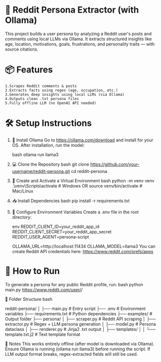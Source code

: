 # 🧠 Reddit Persona Extractor (with Ollama)
This project builds a user persona by analyzing a Reddit user's posts and comments using local LLMs via Ollama.
It extracts structured insights like age, location, motivations, goals, frustrations, and personality traits — with source citations.

# 📦 Features
    1.Scrapes Reddit comments & posts
    2.Extracts facts using regex (age, occupation, etc.)
    3.Generates deep insights using local LLMs (via Ollama)
    4.Outputs clean .txt persona files
    5.Fully offline LLM (no OpenAI API needed)

# 🛠️ Setup Instructions
  1. 🔧 Install Ollama
      Go to https://ollama.com/download and install for your OS.
      After installation, run the model:

      bash
      ollama run llama3

  2. 💻 Clone the Repository
      bash
      git clone https://github.com/your-username/reddit-persona.git
      cd reddit-persona
     
  3. 🐍 Create and Activate a Virtual Environment
      bash
      python -m venv venv
      .\venv\Scripts\activate   # Windows
      OR
      source venv/bin/activate  # Mac/Linux
     
  4. 📥 Install Dependencies
      bash
      pip install -r requirements.txt
     
  5. 🔐 Configure Environment Variables
    Create a .env file in the root directory:

     env
      REDDIT_CLIENT_ID=your_reddit_app_id
      REDDIT_CLIENT_SECRET=your_reddit_app_secret
      REDDIT_USER_AGENT=persona-script
      
      OLLAMA_URL=http://localhost:11434
      OLLAMA_MODEL=llama3
      You can create Reddit API credentials here: https://www.reddit.com/prefs/apps

  # 🚀 How to Run
  To generate a persona for any public Reddit profile, run:
  bash
    python main.py https://www.reddit.com/user/<username>/

📁 Folder Structure
    bash

reddit-persona/
│
├── main.py                     # Entry script
├── .env                        # Environment variables
├── requirements.txt            # Python dependencies
├── examples/                   # Output folder
├── persona/
│   ├── scraper.py              # Reddit API scraping
│   ├── extractor.py            # Regex + LLM persona generation
│   ├── model.py                # Persona dataclass
│   ├── renderer.py             # Jinja2 .txt output
│   ├── templates/
│   │   └── template.txt.j2     # Text template format

📌 Notes
This works entirely offline (after model is downloaded via Ollama).
Ensure Ollama is running (ollama run llama3) before running the script.
If LLM output format breaks, regex-extracted fields will still be used.
